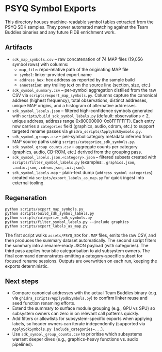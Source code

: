 # PSYQ Symbol Exports

This directory houses machine-readable symbol tables extracted from the PSYQ SDK
samples. They power automated matching against the Team Buddies binaries and any
future FIDB enrichment work.

## Artifacts

- `sdk_map_symbols.csv` – raw concatenation of 74 MAP files (19,056 symbol rows)
  with columns:
  - `map_file`: repo-relative path of the originating MAP file
  - `symbol`: linker-provided export name
  - `address_hex`: hex address as reported by the sample build
  - `annotation`: any trailing text on the source line (section, size, etc.)
- `sdk_symbol_summary.csv` – per-symbol aggregation distilled from the raw CSV
  via `scripts/export_map_symbols.py`. Columns capture the canonical address
  (highest frequency), total observations, distinct addresses, unique MAP
  origins, and a histogram of alternative addresses.
- `sdk_symbol_labels.json` – filtered high-confidence symbols generated with
  `scripts/build_sdk_symbol_labels.py` (default: observations ≥ 2, unique
  address, address range 0x80000000–0x8FFFFFFF). Each entry now carries a
  `categories` field (graphics, audio, cdrom, etc.) to support targeted rename
  passes via `ghidra_scripts/ApplySdkSymbols.py`.
- `sdk_symbol_groups.csv` – per-symbol category metadata inferred from MAP
  source paths using `scripts/categorize_sdk_symbols.py`.
- `sdk_symbol_group_counts.csv` – aggregate counts per category (graphics,
  audio, CD-ROM, etc.) derived from the grouping pass.
- `sdk_symbol_labels.json.<category>.json` – filtered subsets created with
  `scripts/filter_symbol_labels.py` (examples: `.graphics.json`, `.audio.json`,
  `.cdrom.json`, `.ui.json`).
- `sdk_symbol_labels.map` – plain-text dump (`address symbol categories`) created via
  `scripts/export_labels_as_map.py` for quick ingest into external tooling.

## Regeneration

```pwsh
python scripts/export_map_symbols.py
python scripts/build_sdk_symbol_labels.py
python scripts/categorize_sdk_symbols.py
python scripts/filter_symbol_labels.py --include graphics
python scripts/export_labels_as_map.py
```

The first script walks `assets/PSYQ_SDK` for `.MAP` files, emits the raw CSV,
and then produces the summary dataset automatically. The second script filters
the summary into a rename-ready JSON payload (with categories). The third pass
applies heuristic categorisation to aid subsystem owners. The final command
demonstrates emitting a category-specific subset for focused rename sessions.
Outputs are overwritten on each run, keeping the exports deterministic.

## Next steps

- Compare canonical addresses with the actual Team Buddies binary (e.g. via
  `ghidra_scripts/ApplySdkSymbols.py`) to confirm linker reuse and seed
  function renaming efforts.
- Extend the summary to surface module grouping (e.g., GPU vs SPU) so subsystem
  owners can zero in on relevant call patterns quickly.
- Add filters or allowlists for subsystem-specific exports when applying
  labels, so header owners can iterate independently (supported via
  `ApplySdkSymbols.py include_categories=...`).
- Use `sdk_symbol_group_counts.csv` to prioritise which subsystems warrant
  deeper dives (e.g., graphics-heavy functions vs. audio pipelines).
